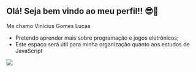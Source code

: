 ## Olá! Seja bem vindo ao meu perfil!! 😎👋

Me chamo Vinícius Gomes Lucas

- Pretendo aprender mais sobre programação e jogos eletrônicos;
- Este espaço será útil para minha organização quanto aos estudos de JavaScript

![](https://25.media.tumblr.com/800251e58e750e17a9362fb6e2bcf99b/tumblr_mjrjngWtyn1rkvfgvo1_500.gif)
